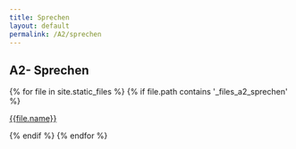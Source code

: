 ```yaml
---
title: Sprechen
layout: default
permalink: /A2/sprechen
---
```


## A2- Sprechen
<div>
{% for file in site.static_files %}
    {% if file.path contains '_files_a2_sprechen' %}   
        <p> 
            <a href="{{site.url}}{{file.path}}" target="_blank" rel="noopener noreferrer">{{file.name}}</a>
        </p>
    {% endif %}
{% endfor %}
</div>

